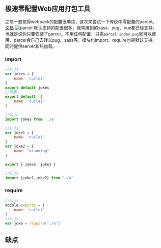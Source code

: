 ## 极速零配置Web应用打包工具
之前一直觉得webpack的配置很麻烦，这次来尝试一下传说中零配置的parcel。
[文档](https://github.com/parcel-bundler/parcel)
![parcel](https://i.imgur.com/bE7Y7vJ.jpg)
默认支持的配置很多，我常用到的sass、pug、vue都已经支持，也就是说你只要安装了parcel，不用任何配置，只需`parcel index.pug`就可以使用，parcel会自己去转义pug、sass等。模块化import、require也是默认支持。同时提供server和热加载。

### import
```javascript
//a.js
var jokes = {
    name: 'cuilei'
}
export default jokes
//或者
export default  {
    name: 'cuilei'
}

//b.js
import jokes from './a'
```

```javascript
//a.js
var joke1 = {
    name: "cuilei"
}
var joke2 = {
    name: "xiaoming"
}

export { joke2, joke1 }

//b.js
import {joke1,joke2} from "./a"
```
### require
```javascript
//a.js
module.exports = {
    name: 'cuilei'
}
//b.js
var joke = require("./a")
```
## 缺点
